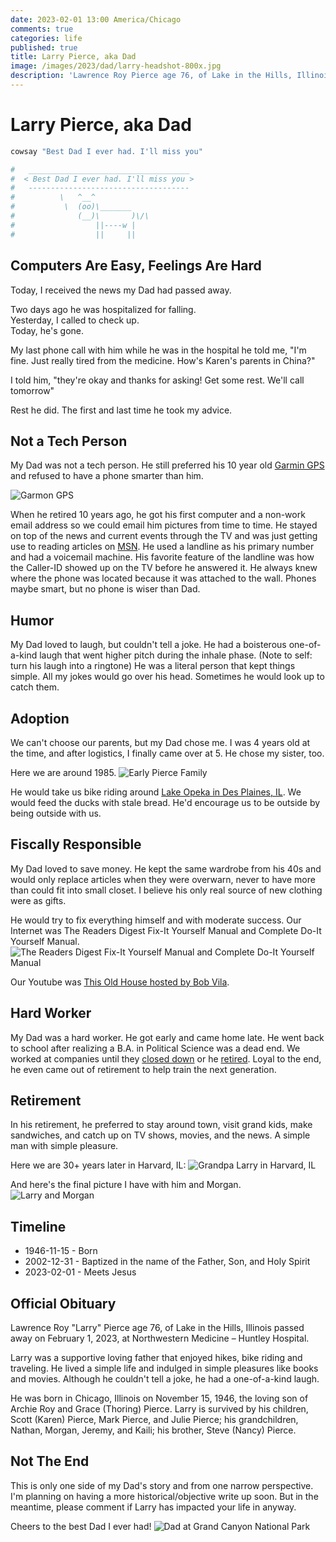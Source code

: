 ```yaml
---
date: 2023-02-01 13:00 America/Chicago
comments: true
categories: life
published: true
title: Larry Pierce, aka Dad
image: /images/2023/dad/larry-headshot-800x.jpg
description: 'Lawrence Roy Pierce age 76, of Lake in the Hills, Illinois passed away on February 1, 2023, at Northwestern Medicine - Huntley Hospital.'
---
```

# Larry Pierce, aka Dad

```sh
cowsay "Best Dad I ever had. I'll miss you"

#   ____________________________________ 
#  < Best Dad I ever had. I'll miss you >
#   ------------------------------------ 
#          \   ^__^
#           \  (oo)\_______
#              (__)\       )\/\
#                  ||----w |
#                  ||     ||
```

## Computers Are Easy, Feelings Are Hard

Today, I received the news my Dad had passed away.

Two days ago he was hospitalized for falling.<br/>
Yesterday, I called to check up.<br/>
Today, he's gone.<br/>

My last phone call with him while he was in the hospital
he told me, "I'm fine. Just really tired from the medicine. How's Karen's parents in China?"

I told him, "they're okay and thanks for asking! Get some rest. We'll call tomorrow"

Rest he did. The first and last time he took my advice.

## Not a Tech Person

My Dad was not a tech person.
He still preferred his 10 year old [Garmin GPS](https://web.archive.org/web/20190805205649/http://garmangps.blogspot.com/) and refused to have a phone smarter than him.

<img src="https://web.archive.org/web/20190805205649im_/http://2.bp.blogspot.com/_hhVEn8RgjiE/SuCP_MhTIuI/AAAAAAAAAJg/_4067qvmPCM/s400/cf-lg%5B1%5D.jpg" alt="Garmon GPS" />

When he retired 10 years ago, he got his first computer and a non-work email address so we could email him pictures from time to time.
He stayed on top of the news and current events through the TV and was just getting use to reading articles on [MSN](https://www.msn.com).
He used a landline as his primary number and had a voicemail machine.
His favorite feature of the landline was how the Caller-ID showed up on the TV before he answered it.
He always knew where the phone was located because it was attached to the wall.
Phones maybe smart, but no phone is wiser than Dad.

## Humor

My Dad loved to laugh, but couldn't tell a joke.
He had a boisterous one-of-a-kind laugh that went higher pitch during the inhale phase. (Note to self: turn his laugh into a ringtone)
He was a literal person that kept things simple.
All my jokes would go over his head. Sometimes he would look up to catch them.

## Adoption

We can't choose our parents, but my Dad chose me. I was 4 years old at the time, and after logistics, I finally came over at 5. He chose my sister, too.

Here we are around 1985.
<img src="/images/2023/dad/larry-1985.jpg" alt="Early Pierce Family" />

He would take us bike riding around [Lake Opeka in Des Plaines, IL](https://web.archive.org/web/20230205141050/https://www.dpparks.org/parks-facilities/lake-park/). We would feed the ducks with stale bread. He'd encourage us to be outside by being outside with us.

## Fiscally Responsible

My Dad loved to save money. He kept the same wardrobe from his 40s and would only replace articles when they were overwarn, never to have more than could fit into small closet. I believe his only real source of new clothing were as gifts.

He would try to fix everything himself and with moderate success. Our Internet was The Readers Digest Fix-It Yourself Manual and Complete Do-It Yourself Manual.
<img src="/images/2023/dad/readers-digest-fix-it-guide.jpg" alt="The Readers Digest Fix-It Yourself Manual and Complete Do-It Yourself Manual" />

Our Youtube was [This Old House hosted by Bob Vila](https://en.wikipedia.org/wiki/This_Old_House).

## Hard Worker

My Dad was a hard worker. He got early and came home late. He went back to school after realizing a B.A. in Political Science was a dead end. We worked at companies until they [closed down](https://en.wikipedia.org/wiki/A._B._Dick_Company) or he [retired](https://www.packaging-by-design.com). Loyal to the end, he even came out of retirement to help train the next generation.

## Retirement

In his retirement, he preferred to stay around town, visit grand kids, make sandwiches, and catch up on TV shows, movies, and the news. A simple man with simple pleasure.

Here we are 30+ years later in Harvard, IL:
<img src="/images/2023/dad/larry-2019.jpg" alt="Grandpa Larry in Harvard, IL" />

And here's the final picture I have with him and Morgan.
<img src="/images/2023/dad/larry-and-morgan-2022.jpg" alt="Larry and Morgan" />

## Timeline

* 1946-11-15 - Born
* 2002-12-31 - Baptized in the name of the Father, Son, and Holy Spirit
* 2023-02-01 - Meets Jesus

## Official Obituary

Lawrence Roy "Larry" Pierce age 76, of Lake in the Hills, Illinois passed away on February 1, 2023, at Northwestern Medicine – Huntley Hospital.

Larry was a supportive loving father that enjoyed hikes, bike riding and traveling. He lived a simple life and indulged in simple pleasures like books and movies. Although he couldn't tell a joke, he had a one-of-a-kind laugh.

He was born in Chicago, Illinois on November 15, 1946, the loving son of Archie Roy and Grace (Thoring) Pierce. Larry is survived by his children, Scott (Karen) Pierce, Mark Pierce, and Julie Pierce; his grandchildren, Nathan, Morgan, Jeremy, and Kaili; his brother, Steve (Nancy) Pierce.

## Not The End

This is only one side of my Dad's story and from one narrow perspective.
I'm planning on having a more historical/objective write up soon.
But in the meantime, please comment if Larry has impacted your life in anyway.

Cheers to the best Dad I ever had!
<img src="/images/2023/dad/larry-2006.jpg" alt="Dad at Grand Canyon National Park" />
